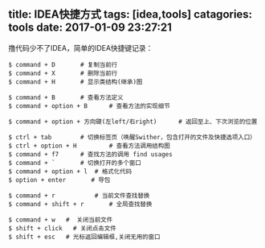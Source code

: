 title: IDEA快捷方式
tags: [idea,tools]
catagories: tools
date: 2017-01-09 23:27:21
---
撸代码少不了IDEA，简单的IDEA快捷键记录：

    $ command + D 		# 复制当前行
    $ command + X		# 删除当前行
    $ command + H		# 显示类结构(继承)图

    $ command + B 		# 查看方法定义
    $ command +	option + B 		# 查看方法的实现细节

    $ command +	option + 方向键(左left/右right) 		# 返回至上、下次浏览的位置

    $ ctrl + tab		# 切换标签页（唤醒Swither，包含打开的文件及快捷选项入口）
    $ ctrl + option + H 		# 查看方法调用结构图
    $ command + f7 		# 查找方法的调用 find usages
    $ command + ` 		# 切换打开的多个窗口
    $ command + option + l  # 格式化代码
    $ option + enter       # 导包

    $ command + r 			# 当前文件查找替换
    $ command + shift + r 		# 全局查找替换
     
    $ command + w  	#  关闭当前文件
    $ shift + click   # 关闭点击文件
    $ shift + esc 	# 光标返回编辑框,关闭无用的窗口
